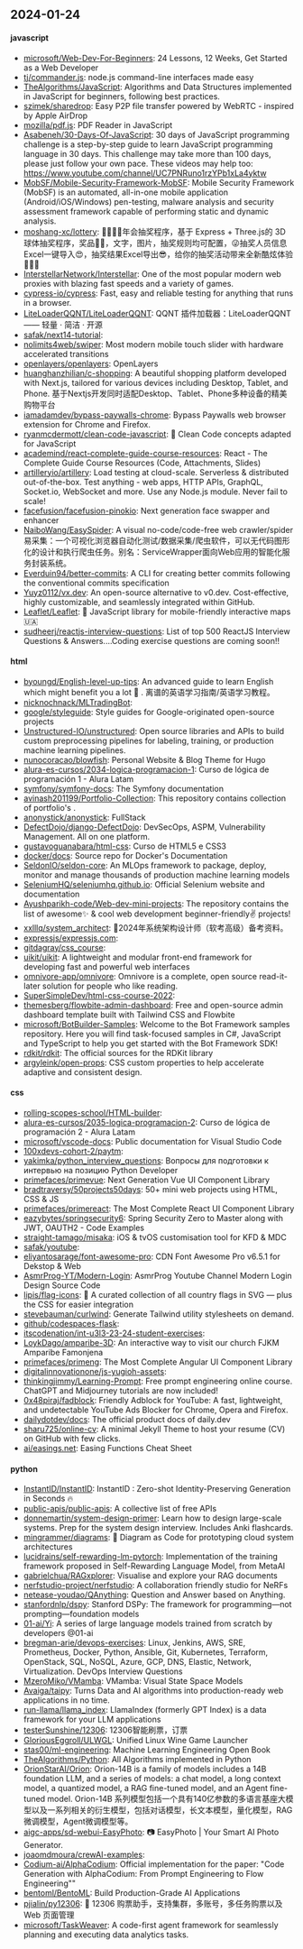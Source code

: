 ## 2024-01-24

#### javascript
* [microsoft/Web-Dev-For-Beginners](https://github.com/microsoft/Web-Dev-For-Beginners): 24 Lessons, 12 Weeks, Get Started as a Web Developer
* [tj/commander.js](https://github.com/tj/commander.js): node.js command-line interfaces made easy
* [TheAlgorithms/JavaScript](https://github.com/TheAlgorithms/JavaScript): Algorithms and Data Structures implemented in JavaScript for beginners, following best practices.
* [szimek/sharedrop](https://github.com/szimek/sharedrop): Easy P2P file transfer powered by WebRTC - inspired by Apple AirDrop
* [mozilla/pdf.js](https://github.com/mozilla/pdf.js): PDF Reader in JavaScript
* [Asabeneh/30-Days-Of-JavaScript](https://github.com/Asabeneh/30-Days-Of-JavaScript): 30 days of JavaScript programming challenge is a step-by-step guide to learn JavaScript programming language in 30 days. This challenge may take more than 100 days, please just follow your own pace. These videos may help too: https://www.youtube.com/channel/UC7PNRuno1rzYPb1xLa4yktw
* [MobSF/Mobile-Security-Framework-MobSF](https://github.com/MobSF/Mobile-Security-Framework-MobSF): Mobile Security Framework (MobSF) is an automated, all-in-one mobile application (Android/iOS/Windows) pen-testing, malware analysis and security assessment framework capable of performing static and dynamic analysis.
* [moshang-xc/lottery](https://github.com/moshang-xc/lottery): 🎉🌟✨🎈年会抽奖程序，基于 Express + Three.js的 3D 球体抽奖程序，奖品🧧🎁，文字，图片，抽奖规则均可配置，😜抽奖人员信息Excel一键导入😍，抽奖结果Excel导出😎，给你的抽奖活动带来全新酷炫体验🚀🚀🚀
* [InterstellarNetwork/Interstellar](https://github.com/InterstellarNetwork/Interstellar): One of the most popular modern web proxies with blazing fast speeds and a variety of games.
* [cypress-io/cypress](https://github.com/cypress-io/cypress): Fast, easy and reliable testing for anything that runs in a browser.
* [LiteLoaderQQNT/LiteLoaderQQNT](https://github.com/LiteLoaderQQNT/LiteLoaderQQNT): QQNT 插件加载器：LiteLoaderQQNT —— 轻量 · 简洁 · 开源
* [safak/next14-tutorial](https://github.com/safak/next14-tutorial): 
* [nolimits4web/swiper](https://github.com/nolimits4web/swiper): Most modern mobile touch slider with hardware accelerated transitions
* [openlayers/openlayers](https://github.com/openlayers/openlayers): OpenLayers
* [huanghanzhilian/c-shopping](https://github.com/huanghanzhilian/c-shopping): A beautiful shopping platform developed with Next.js, tailored for various devices including Desktop, Tablet, and Phone. 基于Nextjs开发同时适配Desktop、Tablet、Phone多种设备的精美购物平台
* [iamadamdev/bypass-paywalls-chrome](https://github.com/iamadamdev/bypass-paywalls-chrome): Bypass Paywalls web browser extension for Chrome and Firefox.
* [ryanmcdermott/clean-code-javascript](https://github.com/ryanmcdermott/clean-code-javascript): 🛁 Clean Code concepts adapted for JavaScript
* [academind/react-complete-guide-course-resources](https://github.com/academind/react-complete-guide-course-resources): React - The Complete Guide Course Resources (Code, Attachments, Slides)
* [artilleryio/artillery](https://github.com/artilleryio/artillery): Load testing at cloud-scale. Serverless & distributed out-of-the-box. Test anything - web apps, HTTP APIs, GraphQL, Socket.io, WebSocket and more. Use any Node.js module. Never fail to scale!
* [facefusion/facefusion-pinokio](https://github.com/facefusion/facefusion-pinokio): Next generation face swapper and enhancer
* [NaiboWang/EasySpider](https://github.com/NaiboWang/EasySpider): A visual no-code/code-free web crawler/spider易采集：一个可视化浏览器自动化测试/数据采集/爬虫软件，可以无代码图形化的设计和执行爬虫任务。别名：ServiceWrapper面向Web应用的智能化服务封装系统。
* [Everduin94/better-commits](https://github.com/Everduin94/better-commits): A CLI for creating better commits following the conventional commits specification
* [Yuyz0112/vx.dev](https://github.com/Yuyz0112/vx.dev): An open-source alternative to v0.dev. Cost-effective, highly customizable, and seamlessly integrated within GitHub.
* [Leaflet/Leaflet](https://github.com/Leaflet/Leaflet): 🍃 JavaScript library for mobile-friendly interactive maps 🇺🇦
* [sudheerj/reactjs-interview-questions](https://github.com/sudheerj/reactjs-interview-questions): List of top 500 ReactJS Interview Questions & Answers....Coding exercise questions are coming soon!!

#### html
* [byoungd/English-level-up-tips](https://github.com/byoungd/English-level-up-tips): An advanced guide to learn English which might benefit you a lot 🎉 . 离谱的英语学习指南/英语学习教程。
* [nicknochnack/MLTradingBot](https://github.com/nicknochnack/MLTradingBot): 
* [google/styleguide](https://github.com/google/styleguide): Style guides for Google-originated open-source projects
* [Unstructured-IO/unstructured](https://github.com/Unstructured-IO/unstructured): Open source libraries and APIs to build custom preprocessing pipelines for labeling, training, or production machine learning pipelines.
* [nunocoracao/blowfish](https://github.com/nunocoracao/blowfish): Personal Website & Blog Theme for Hugo
* [alura-es-cursos/2034-logica-programacion-1](https://github.com/alura-es-cursos/2034-logica-programacion-1): Curso de lógica de programación 1 - Alura Latam
* [symfony/symfony-docs](https://github.com/symfony/symfony-docs): The Symfony documentation
* [avinash201199/Portfolio-Collection](https://github.com/avinash201199/Portfolio-Collection): This repository contains collection of portfolio's .
* [anonystick/anonystick](https://github.com/anonystick/anonystick): FullStack
* [DefectDojo/django-DefectDojo](https://github.com/DefectDojo/django-DefectDojo): DevSecOps, ASPM, Vulnerability Management. All on one platform.
* [gustavoguanabara/html-css](https://github.com/gustavoguanabara/html-css): Curso de HTML5 e CSS3
* [docker/docs](https://github.com/docker/docs): Source repo for Docker's Documentation
* [SeldonIO/seldon-core](https://github.com/SeldonIO/seldon-core): An MLOps framework to package, deploy, monitor and manage thousands of production machine learning models
* [SeleniumHQ/seleniumhq.github.io](https://github.com/SeleniumHQ/seleniumhq.github.io): Official Selenium website and documentation
* [Ayushparikh-code/Web-dev-mini-projects](https://github.com/Ayushparikh-code/Web-dev-mini-projects): The repository contains the list of awesome✨ & cool web development beginner-friendly✌️ projects!
* [xxlllq/system_architect](https://github.com/xxlllq/system_architect): 💯2024年系统架构设计师（软考高级）备考资料。
* [expressjs/expressjs.com](https://github.com/expressjs/expressjs.com): 
* [gitdagray/css_course](https://github.com/gitdagray/css_course): 
* [uikit/uikit](https://github.com/uikit/uikit): A lightweight and modular front-end framework for developing fast and powerful web interfaces
* [omnivore-app/omnivore](https://github.com/omnivore-app/omnivore): Omnivore is a complete, open source read-it-later solution for people who like reading.
* [SuperSimpleDev/html-css-course-2022](https://github.com/SuperSimpleDev/html-css-course-2022): 
* [themesberg/flowbite-admin-dashboard](https://github.com/themesberg/flowbite-admin-dashboard): Free and open-source admin dashboard template built with Tailwind CSS and Flowbite
* [microsoft/BotBuilder-Samples](https://github.com/microsoft/BotBuilder-Samples): Welcome to the Bot Framework samples repository. Here you will find task-focused samples in C#, JavaScript and TypeScript to help you get started with the Bot Framework SDK!
* [rdkit/rdkit](https://github.com/rdkit/rdkit): The official sources for the RDKit library
* [argyleink/open-props](https://github.com/argyleink/open-props): CSS custom properties to help accelerate adaptive and consistent design.

#### css
* [rolling-scopes-school/HTML-builder](https://github.com/rolling-scopes-school/HTML-builder): 
* [alura-es-cursos/2035-logica-programacion-2](https://github.com/alura-es-cursos/2035-logica-programacion-2): Curso de lógica de programación 2 - Alura Latam
* [microsoft/vscode-docs](https://github.com/microsoft/vscode-docs): Public documentation for Visual Studio Code
* [100xdevs-cohort-2/paytm](https://github.com/100xdevs-cohort-2/paytm): 
* [yakimka/python_interview_questions](https://github.com/yakimka/python_interview_questions): Вопросы для подготовки к интервью на позицию Python Developer
* [primefaces/primevue](https://github.com/primefaces/primevue): Next Generation Vue UI Component Library
* [bradtraversy/50projects50days](https://github.com/bradtraversy/50projects50days): 50+ mini web projects using HTML, CSS & JS
* [primefaces/primereact](https://github.com/primefaces/primereact): The Most Complete React UI Component Library
* [eazybytes/springsecurity6](https://github.com/eazybytes/springsecurity6): Spring Security Zero to Master along with JWT, OAUTH2 - Code Examples
* [straight-tamago/misaka](https://github.com/straight-tamago/misaka): iOS & tvOS customisation tool for KFD & MDC
* [safak/youtube](https://github.com/safak/youtube): 
* [eliyantosarage/font-awesome-pro](https://github.com/eliyantosarage/font-awesome-pro): CDN Font Awesome Pro v6.5.1 for Dekstop & Web
* [AsmrProg-YT/Modern-Login](https://github.com/AsmrProg-YT/Modern-Login): AsmrProg Youtube Channel Modern Login Design Source Code
* [lipis/flag-icons](https://github.com/lipis/flag-icons): 🎏 A curated collection of all country flags in SVG — plus the CSS for easier integration
* [stevebauman/curlwind](https://github.com/stevebauman/curlwind): Generate Tailwind utility stylesheets on demand.
* [github/codespaces-flask](https://github.com/github/codespaces-flask): 
* [itscodenation/int-u3l3-23-24-student-exercises](https://github.com/itscodenation/int-u3l3-23-24-student-exercises): 
* [LoykDago/amparibe-3D](https://github.com/LoykDago/amparibe-3D): An interactive way to visit our church FJKM Amparibe Famonjena
* [primefaces/primeng](https://github.com/primefaces/primeng): The Most Complete Angular UI Component Library
* [digitalinnovationone/js-yugioh-assets](https://github.com/digitalinnovationone/js-yugioh-assets): 
* [thinkingjimmy/Learning-Prompt](https://github.com/thinkingjimmy/Learning-Prompt): Free prompt engineering online course. ChatGPT and Midjourney tutorials are now included!
* [0x48piraj/fadblock](https://github.com/0x48piraj/fadblock): Friendly Adblock for YouTube: A fast, lightweight, and undetectable YouTube Ads Blocker for Chrome, Opera and Firefox.
* [dailydotdev/docs](https://github.com/dailydotdev/docs): The official product docs of daily.dev
* [sharu725/online-cv](https://github.com/sharu725/online-cv): A minimal Jekyll Theme to host your resume (CV) on GitHub with few clicks.
* [ai/easings.net](https://github.com/ai/easings.net): Easing Functions Cheat Sheet

#### python
* [InstantID/InstantID](https://github.com/InstantID/InstantID): InstantID : Zero-shot Identity-Preserving Generation in Seconds 🔥
* [public-apis/public-apis](https://github.com/public-apis/public-apis): A collective list of free APIs
* [donnemartin/system-design-primer](https://github.com/donnemartin/system-design-primer): Learn how to design large-scale systems. Prep for the system design interview. Includes Anki flashcards.
* [mingrammer/diagrams](https://github.com/mingrammer/diagrams): 🎨 Diagram as Code for prototyping cloud system architectures
* [lucidrains/self-rewarding-lm-pytorch](https://github.com/lucidrains/self-rewarding-lm-pytorch): Implementation of the training framework proposed in Self-Rewarding Language Model, from MetaAI
* [gabrielchua/RAGxplorer](https://github.com/gabrielchua/RAGxplorer): Visualise and explore your RAG documents
* [nerfstudio-project/nerfstudio](https://github.com/nerfstudio-project/nerfstudio): A collaboration friendly studio for NeRFs
* [netease-youdao/QAnything](https://github.com/netease-youdao/QAnything): Question and Answer based on Anything.
* [stanfordnlp/dspy](https://github.com/stanfordnlp/dspy): Stanford DSPy: The framework for programming—not prompting—foundation models
* [01-ai/Yi](https://github.com/01-ai/Yi): A series of large language models trained from scratch by developers @01-ai
* [bregman-arie/devops-exercises](https://github.com/bregman-arie/devops-exercises): Linux, Jenkins, AWS, SRE, Prometheus, Docker, Python, Ansible, Git, Kubernetes, Terraform, OpenStack, SQL, NoSQL, Azure, GCP, DNS, Elastic, Network, Virtualization. DevOps Interview Questions
* [MzeroMiko/VMamba](https://github.com/MzeroMiko/VMamba): VMamba: Visual State Space Models
* [Avaiga/taipy](https://github.com/Avaiga/taipy): Turns Data and AI algorithms into production-ready web applications in no time.
* [run-llama/llama_index](https://github.com/run-llama/llama_index): LlamaIndex (formerly GPT Index) is a data framework for your LLM applications
* [testerSunshine/12306](https://github.com/testerSunshine/12306): 12306智能刷票，订票
* [GloriousEggroll/ULWGL](https://github.com/GloriousEggroll/ULWGL): Unified Linux Wine Game Launcher
* [stas00/ml-engineering](https://github.com/stas00/ml-engineering): Machine Learning Engineering Open Book
* [TheAlgorithms/Python](https://github.com/TheAlgorithms/Python): All Algorithms implemented in Python
* [OrionStarAI/Orion](https://github.com/OrionStarAI/Orion): Orion-14B is a family of models includes a 14B foundation LLM, and a series of models: a chat model, a long context model, a quantized model, a RAG fine-tuned model, and an Agent fine-tuned model. Orion-14B 系列模型包括一个具有140亿参数的多语言基座大模型以及一系列相关的衍生模型，包括对话模型，长文本模型，量化模型，RAG微调模型，Agent微调模型等。
* [aigc-apps/sd-webui-EasyPhoto](https://github.com/aigc-apps/sd-webui-EasyPhoto): 📷 EasyPhoto | Your Smart AI Photo Generator.
* [joaomdmoura/crewAI-examples](https://github.com/joaomdmoura/crewAI-examples): 
* [Codium-ai/AlphaCodium](https://github.com/Codium-ai/AlphaCodium): Official implementation for the paper: "Code Generation with AlphaCodium: From Prompt Engineering to Flow Engineering""
* [bentoml/BentoML](https://github.com/bentoml/BentoML): Build Production-Grade AI Applications
* [pjialin/py12306](https://github.com/pjialin/py12306): 🚂 12306 购票助手，支持集群，多账号，多任务购票以及 Web 页面管理
* [microsoft/TaskWeaver](https://github.com/microsoft/TaskWeaver): A code-first agent framework for seamlessly planning and executing data analytics tasks.
